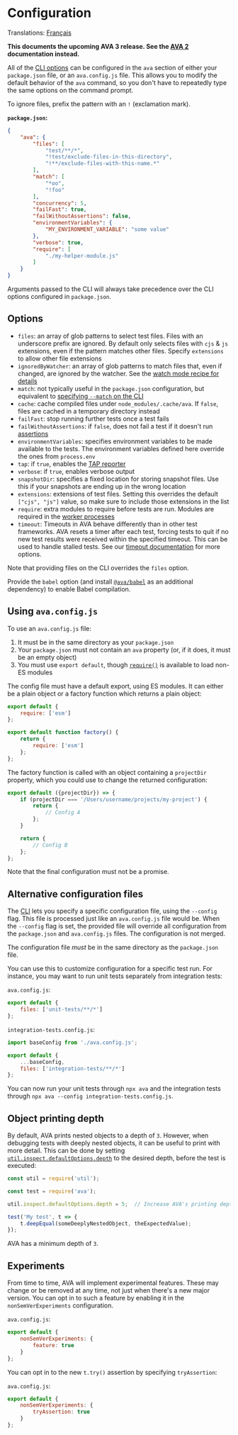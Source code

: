 # Configuration

Translations: [Français](https://github.com/avajs/ava-docs/blob/master/fr_FR/docs/06-configuration.md)

**This documents the upcoming AVA 3 release. See the [AVA 2](https://github.com/avajs/ava/blob/v2.4.0/docs/06-configuration.md) documentation instead.**

All of the [CLI options][CLI] can be configured in the `ava` section of either your `package.json` file, or an `ava.config.js` file. This allows you to modify the default behavior of the `ava` command, so you don't have to repeatedly type the same options on the command prompt.

To ignore files, prefix the pattern with an `!` (exclamation mark).

**`package.json`:**

```json
{
	"ava": {
		"files": [
			"test/**/*",
			"!test/exclude-files-in-this-directory",
			"!**/exclude-files-with-this-name.*"
		],
		"match": [
			"*oo",
			"!foo"
		],
		"concurrency": 5,
		"failFast": true,
		"failWithoutAssertions": false,
		"environmentVariables": {
			"MY_ENVIRONMENT_VARIABLE": "some value"
		},
		"verbose": true,
		"require": [
			"./my-helper-module.js"
		]
	}
}
```

Arguments passed to the CLI will always take precedence over the CLI options configured in `package.json`.

## Options

- `files`: an array of glob patterns to select test files. Files with an underscore prefix are ignored. By default only selects files with `cjs` & `js` extensions, even if the pattern matches other files. Specify `extensions` to allow other file extensions
- `ignoredByWatcher`: an array of glob patterns to match files that, even if changed, are ignored by the watcher. See the [watch mode recipe for details](https://github.com/avajs/ava/blob/master/docs/recipes/watch-mode.md)
- `match`: not typically useful in the `package.json` configuration, but equivalent to [specifying `--match` on the CLI](./05-command-line.md#running-tests-with-matching-titles)
- `cache`: cache compiled files under `node_modules/.cache/ava`. If `false`, files are cached in a temporary directory instead
- `failFast`: stop running further tests once a test fails
- `failWithoutAssertions`: if `false`, does not fail a test if it doesn't run [assertions](./03-assertions.md)
- `environmentVariables`: specifies environment variables to be made available to the tests. The environment variables defined here override the ones from `process.env`
- `tap`: if `true`, enables the [TAP reporter](./05-command-line.md#tap-reporter)
- `verbose`: if `true`, enables verbose output
- `snapshotDir`: specifies a fixed location for storing snapshot files. Use this if your snapshots are ending up in the wrong location
- `extensions`: extensions of test files. Setting this overrides the default `["cjs", "js"]` value, so make sure to include those extensions in the list
- `require`: extra modules to require before tests are run. Modules are required in the [worker processes](./01-writing-tests.md#process-isolation)
- `timeout`: Timeouts in AVA behave differently than in other test frameworks. AVA resets a timer after each test, forcing tests to quit if no new test results were received within the specified timeout. This can be used to handle stalled tests. See our [timeout documentation](./07-test-timeouts.md) for more options.

Note that providing files on the CLI overrides the `files` option.

Provide the `babel` option (and install [`@ava/babel`](https://github.com/avajs/babel) as an additional dependency) to enable Babel compilation.

## Using `ava.config.js`

To use an `ava.config.js` file:

1. It must be in the same directory as your `package.json`
2. Your `package.json` must not contain an `ava` property (or, if it does, it must be an empty object)
3. You must use `export default`, though [`require()`](https://nodejs.org/api/modules.html#modules_require_id) is available to load non-ES modules

The config file must have a default export, using ES modules. It can either be a plain object or a factory function which returns a plain object:

```js
export default {
	require: ['esm']
};
```

```js
export default function factory() {
	return {
		require: ['esm']
	};
};
```

The factory function is called with an object containing a `projectDir` property, which you could use to change the returned configuration:

```js
export default ({projectDir}) => {
	if (projectDir === '/Users/username/projects/my-project') {
		return {
			// Config A
		};
	}

	return {
		// Config B
	};
};
```

Note that the final configuration must not be a promise.

## Alternative configuration files

The [CLI] lets you specify a specific configuration file, using the `--config` flag. This file is processed just like an `ava.config.js` file would be. When the `--config` flag is set, the provided file will override all configuration from the `package.json` and `ava.config.js` files. The configuration is not merged.

The configuration file *must* be in the same directory as the `package.json` file.

You can use this to customize configuration for a specific test run. For instance, you may want to run unit tests separately from integration tests:

`ava.config.js`:

```js
export default {
	files: ['unit-tests/**/*']
};
```

`integration-tests.config.js`:

```js
import baseConfig from './ava.config.js';

export default {
	...baseConfig,
	files: ['integration-tests/**/*']
};
```

You can now run your unit tests through `npx ava` and the integration tests through `npx ava --config integration-tests.config.js`.

## Object printing depth

By default, AVA prints nested objects to a depth of `3`. However, when debugging tests with deeply nested objects, it can be useful to print with more detail. This can be done by setting [`util.inspect.defaultOptions.depth`](https://nodejs.org/api/util.html#util_util_inspect_defaultoptions) to the desired depth, before the test is executed:

```js
const util = require('util');

const test = require('ava');

util.inspect.defaultOptions.depth = 5;  // Increase AVA's printing depth

test('My test', t => {
	t.deepEqual(someDeeplyNestedObject, theExpectedValue);
});
```

AVA has a minimum depth of `3`.

## Experiments

From time to time, AVA will implement experimental features. These may change or be removed at any time, not just when there's a new major version. You can opt in to such a feature by enabling it in the `nonSemVerExperiments` configuration.

`ava.config.js`:
```js
export default {
	nonSemVerExperiments: {
		feature: true
	}
};
```

You can opt in to the new `t.try()` assertion by specifying `tryAssertion`:

`ava.config.js`:
```js
export default {
	nonSemVerExperiments: {
		tryAssertion: true
	}
};
```

[CLI]: ./05-command-line.md
